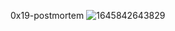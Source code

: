 0x19-postmortem
![1645842643829](https://github.com/michaelhun/alx-system_engineering-devops/assets/42156414/aebd8268-f313-4684-8366-53aff967a618)
